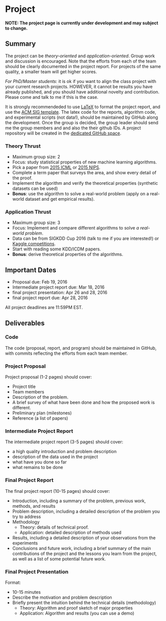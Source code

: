 # Project

**NOTE: The project page is currently under development and may subject to change.**

## Summary

The project can be *theory-oriented* and *application-oriented*. 
Group work and discussion is encouraged. Note that the efforts from 
each of the team should be clearly documented in the project report. 
For projects of the same quality, a smaller team will get higher scores. 

*For PhD/Master students*: it is ok if you want to align the class project with your 
current research projects. HOWEVER, it cannot be results you have already 
published, and you should have additional novelty and contribution. 
Please come and talk to me if this is the case. 

It is strongly recommendeded to use [LaTeX](http://www.latex-tutorial.com/) to format 
the project report, and use the [ACM SIG template](http://www.acm.org/sigs/publications/sig-alternate-v1.1). 
The latex code for the reports, algorithm code, and experimental scripts (not data!), should be maintained by GitHub along the development.
Once the group is decided, the group leader should send me the group members and 
and also the their github IDs. A project repository will be created in the 
[dedicated GitHub space](https://github.com/msu-ml). 


### Theory Thrust 
* Maximum group size: 2
* Focus: study statistical properties of new machine learning algorithms. 
* Pick a paper from [2015 ICML](http://jmlr.org/proceedings/papers/v37/) or [2015 NIPS](http://papers.nips.cc/book/advances-in-neural-information-processing-systems-28-2015). 
* Complete a term paper that surveys the area, and show every detail of the proof. 
* Implement the algorithm and verify the theoretical properties (synthetic datasets can be used)
* **Bonus**: use the algorithm to solve a real-world problem (apply on a real-world dataset and get empirical results). 

### Application Thrust
* Maximum group size: 3
* Focus: Implement and compare different algorithms to solve *a real-world problem*.
* Data can be from SIGKDD Cup 2016 (talk to me if you are interested!) or [Kaggle competitions](https://www.kaggle.com/competitions). 
* Start with reading some KDD/ICDM papers.  
* **Bonus**: derive theoretical properties of the algorithms. 

## Important Dates
* Proposal due: Feb 19, 2016 
* Intermediate project report due: Mar 18, 2016
* final project presentation: Apr 26 and 28, 2016
* final project report due: Apr 28, 2016

All project deadlines are 11:59PM EST. 

## Deliverables

### Code
The code (proposal, report, and program) should be maintained in GitHub, with commits 
reflecting the efforts from each team member. 

### Project Proposal 
Project proposal (1-2 pages) should cover: 
* Project title
* Team members
* Description of the problem.
* A brief survey of what have been done and how the proposed work is different. 
* Preliminary plan (milestones)
* Reference (a list of papers)

### Intermediate Project Report 
The intermediate project report (3-5 pages) should cover:
* a high quality introduction and problem description
* description of the data used in the project
* what have you done so far
* what remains to be done

### Final Project Report 
The final project report (10-15 pages) should cover:
* Introduction, including a summary of the problem, previous work, methods, and results
* Problem description, including a detailed description of the problem you try to address
* Methodology
   * Theory: details of technical proof.
   * Application: detailed description of methods used
* Results, including a detailed description of your observations from the experiments
* Conclusions and future work, including a brief summary of the main contributions of the project and the lessons you learn from the project, as well as a list of some potential future work.

### Final Project Presentation
Format:
* 10-15 minutes
* Describe the motivation and problem description
* Briefly present the intuition behind the technical details (methodology)
  *  Theory: Algorithm and proof sketch of major properties 
  *  Application: Algorithm and results (you can use a demo)

